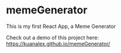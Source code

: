 # memeGenerator

This is my first React App, a Meme Generator

Check out a demo of this project here: https://kuanalex.github.io/memeGenerator/
